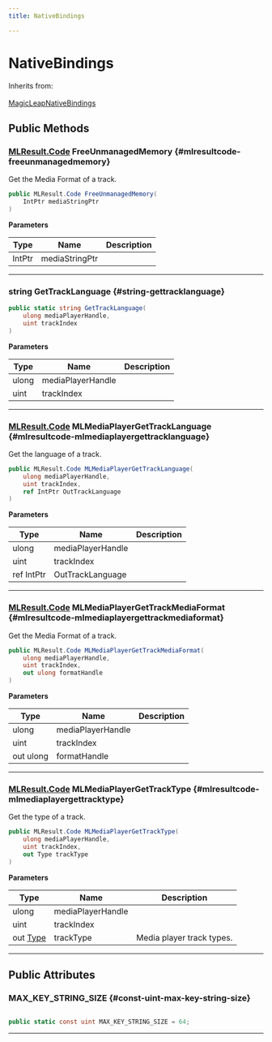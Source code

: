 ```yaml
---
title: NativeBindings

---
```


# NativeBindings







Inherits from: <br></br>[MagicLeapNativeBindings](/versioned_docs/version-02-Aug-2023/unity-api/api/UnityEngine.XR.MagicLeap.Native/MagicLeapNativeBindings/UnityEngine.XR.MagicLeap.Native.MagicLeapNativeBindings.md)




## Public Methods

### [MLResult.Code](/versioned_docs/version-02-Aug-2023/unity-api/api/UnityEngine.XR.MagicLeap/UnityEngine.XR.MagicLeap.MLResult.md#int-code) FreeUnmanagedMemory {#mlresultcode-freeunmanagedmemory}

Get the Media Format of a track. 

```csharp
public MLResult.Code FreeUnmanagedMemory(
    IntPtr mediaStringPtr
)
```


**Parameters**

| Type | Name  | Description  | 
|--|--|--|
| IntPtr |mediaStringPtr||






-----------

### string GetTrackLanguage {#string-gettracklanguage}

```csharp
public static string GetTrackLanguage(
    ulong mediaPlayerHandle,
    uint trackIndex
)
```


**Parameters**

| Type | Name  | Description  | 
|--|--|--|
| ulong |mediaPlayerHandle||
| uint |trackIndex||






-----------

### [MLResult.Code](/versioned_docs/version-02-Aug-2023/unity-api/api/UnityEngine.XR.MagicLeap/UnityEngine.XR.MagicLeap.MLResult.md#int-code) MLMediaPlayerGetTrackLanguage {#mlresultcode-mlmediaplayergettracklanguage}

Get the language of a track. 

```csharp
public MLResult.Code MLMediaPlayerGetTrackLanguage(
    ulong mediaPlayerHandle,
    uint trackIndex,
    ref IntPtr OutTrackLanguage
)
```


**Parameters**

| Type | Name  | Description  | 
|--|--|--|
| ulong |mediaPlayerHandle||
| uint |trackIndex||
| ref IntPtr |OutTrackLanguage||






-----------

### [MLResult.Code](/versioned_docs/version-02-Aug-2023/unity-api/api/UnityEngine.XR.MagicLeap/UnityEngine.XR.MagicLeap.MLResult.md#int-code) MLMediaPlayerGetTrackMediaFormat {#mlresultcode-mlmediaplayergettrackmediaformat}

Get the Media Format of a track. 

```csharp
public MLResult.Code MLMediaPlayerGetTrackMediaFormat(
    ulong mediaPlayerHandle,
    uint trackIndex,
    out ulong formatHandle
)
```


**Parameters**

| Type | Name  | Description  | 
|--|--|--|
| ulong |mediaPlayerHandle||
| uint |trackIndex||
| out ulong |formatHandle||






-----------

### [MLResult.Code](/versioned_docs/version-02-Aug-2023/unity-api/api/UnityEngine.XR.MagicLeap/UnityEngine.XR.MagicLeap.MLResult.md#int-code) MLMediaPlayerGetTrackType {#mlresultcode-mlmediaplayergettracktype}

Get the type of a track. 

```csharp
public MLResult.Code MLMediaPlayerGetTrackType(
    ulong mediaPlayerHandle,
    uint trackIndex,
    out Type trackType
)
```


**Parameters**

| Type | Name  | Description  | 
|--|--|--|
| ulong |mediaPlayerHandle||
| uint |trackIndex||
| out [Type](/versioned_docs/version-02-Aug-2023/unity-api/api/UnityEngine.XR.MagicLeap/MLMedia/Player/Track/UnityEngine.XR.MagicLeap.MLMedia.Player.Track.md#enums-type) |trackType|Media player track types. |






-----------

## Public Attributes

### MAX_KEY_STRING_SIZE {#const-uint-max-key-string-size}

```csharp

public static const uint MAX_KEY_STRING_SIZE = 64;

```






-----------


